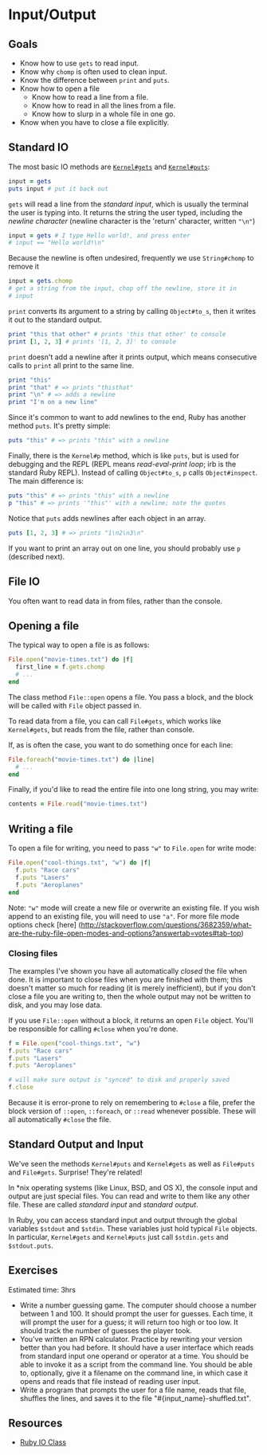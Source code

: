 # Input/Output

## Goals

* Know how to use `gets` to read input.
* Know why `chomp` is often used to clean input.
* Know the difference between `print` and `puts`.
* Know how to open a file
  * Know how to read a line from a file.
  * Know how to read in all the lines from a file.
  * Know how to slurp in a whole file in one go.
* Know when you have to close a file explicitly.

## Standard IO

The most basic IO methods are [`Kernel#gets`](http://www.ruby-doc.org/core-2.0/IO.html) and [`Kernel#puts`](http://www.ruby-doc.org/core-2.0/IO.html):

```ruby
input = gets
puts input # put it back out
```

`gets` will read a line from the *standard input*, which is usually
the terminal the user is typing into. It returns the string the user
typed, including the *newline character* (newline character is the
'return' character, written `"\n"`)

```ruby
input = gets # I type Hello world!, and press enter
# input == "Hello world!\n"
```

Because the newline is often undesired, frequently we use
`String#chomp` to remove it

```ruby
input = gets.chomp
# get a string from the input, chop off the newline, store it in
# input
```

`print` converts its argument to a string by calling `Object#to_s`,
then it writes it out to the standard output.

```ruby
print "this that other" # prints 'this that other' to console
print [1, 2, 3] # prints '[1, 2, 3]' to console
```

`print` doesn't add a newline after it prints output, which means
consecutive calls to `print` all print to the same line.

```ruby
print "this"
print "that" # => prints "thisthat"
print "\n" # => adds a newline
print "I'm on a new line"
```

Since it's common to want to add newlines to the end, Ruby has another
method `puts`. It's pretty simple:

```ruby
puts "this" # => prints "this" with a newline
```

Finally, there is the `Kernel#p` method, which is like `puts`, but is
used for debugging and the REPL (REPL means *read-eval-print loop*;
irb is the standard Ruby REPL). Instead of calling `Object#to_s`, `p`
calls `Object#inspect`. The main difference is:

```ruby
puts "this" # => prints "this" with a newline
p "this" # => prints '"this"' with a newline; note the quotes
```

Notice that `puts` adds newlines after each object in an array.

```ruby
puts [1, 2, 3] # => prints "1\n2\n3\n"
```

If you want to print an array out on one line, you should probably use
`p` (described next).

## File IO

You often want to read data in from files, rather than the console.

## Opening a file

The typical way to open a file is as follows:

```ruby
File.open("movie-times.txt") do |f|
  first_line = f.gets.chomp
  # ...
end
```

The class method `File::open` opens a file. You pass a block, and the
block will be called with `File` object passed in.

To read data from a file, you can call `File#gets`, which works like
`Kernel#gets`, but reads from the file, rather than console.

If, as is often the case, you want to do something once for each line:

```ruby
File.foreach("movie-times.txt") do |line|
  # ...
end
```

Finally, if you'd like to read the entire file into one long string,
you may write:

```ruby
contents = File.read("movie-times.txt")
```

## Writing a file

To open a file for writing, you need to pass `"w"` to `File.open` for
write mode:

```ruby
File.open("cool-things.txt", "w") do |f|
  f.puts "Race cars"
  f.puts "Lasers"
  f.puts "Aeroplanes"
end
```

Note: `"w"` mode will create a new file or overwrite an existing file. If you wish
append to an existing file, you will need to use `"a"`. For more file mode options 
check [here] (http://stackoverflow.com/questions/3682359/what-are-the-ruby-file-open-modes-and-options?answertab=votes#tab-top)

### Closing files

The examples I've shown you have all automatically *closed* the file
when done. It is important to close files when you are finished with
them; this doesn't matter so much for reading (it is merely
inefficient), but if you don't close a file you are writing to, then
the whole output may not be written to disk, and you may lose data.

If you use `File::open` without a block, it returns an open `File`
object. You'll be responsible for calling `#close` when you're done.

```ruby
f = File.open("cool-things.txt", "w")
f.puts "Race cars"
f.puts "Lasers"
f.puts "Aeroplanes"

# will make sure output is "synced" to disk and properly saved
f.close
```

Because it is error-prone to rely on remembering to `#close` a file,
prefer the block version of `::open`, `::foreach`, or `::read`
whenever possible. These will all automatically `#close` the file.

## Standard Output and Input

We've seen the methods `Kernel#puts` and `Kernel#gets` as well as
`File#puts` and `File#gets`. Surprise! They're related!

In \*nix operating systems (like Linux, BSD, and OS X), the console
input and output are just special files. You can read and write to
them like any other file. These are called *standard input* and
*standard output*.

In Ruby, you can access standard input and output through the global
variables `$stdout` and `$stdin`. These variables just hold typical
`File` objects. In particular, `Kernel#gets` and `Kernel#puts` just
call `$stdin.gets` and `$stdout.puts`.

## Exercises

Estimated time: 3hrs

* Write a number guessing game. The computer should choose a number
  between 1 and 100. It should prompt the user for guesses. Each
  time, it will prompt the user for a guess; it will return too high
  or too low. It should track the number of guesses the player took.
* You've written an RPN calculator. Practice by rewriting your version
  better than you had before. It should have a user interface which
  reads from standard input one operand or operator at a time. You
  should be able to invoke it as a script from the command line. You
  should be able to, optionally, give it a filename on the command
  line, in which case it opens and reads that file instead of reading
  user input.
* Write a program that prompts the user for a file name, reads that
  file, shuffles the lines, and saves it to the file
  "#{input_name}-shuffled.txt".

## Resources

* [Ruby IO Class](http://ruby-doc.org/core-2.0/IO.html)
